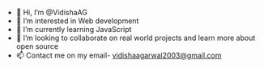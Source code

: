 - 👋 Hi, I’m @VidishaAG
- 👀 I’m interested in Web development
- 🌱 I’m currently learning JavaScript
- 💞️ I’m looking to collaborate on real world projects and learn more about open source
- 📫 Contact me on my email- vidishaagarwal2003@gmail.com

<!---
VidishaAG/VidishaAG is a ✨ special ✨ repository because its `README.md` (this file) appears on your GitHub profile.
You can click the Preview link to take a look at your changes.
--->
